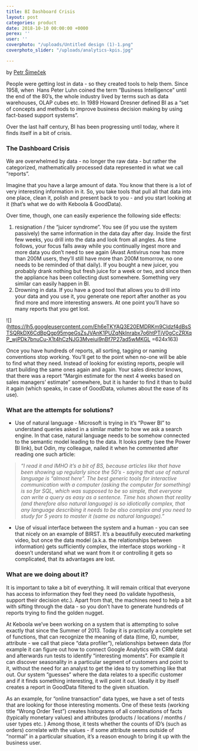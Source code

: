```yaml
---
title: BI Dashboard Crisis
layout: post
categories: product
date: 2018-10-10 00:00:00 +0000
perex: ''
user: ''
coverphoto: "/uploads/Untitled design (1)-1.png"
coverphoto_slider: "/uploads/analytics-kpis.jpg"

---
```

by [Petr Šimeček](http://blog.keboola.com/author/4010)

People were getting lost in data - so they created tools to help them. Since 1958, when  Hans Peter Luhn coined the term “Business Intelligence” until the end of the 80’s, the whole industry lived by terms such as data warehouses, OLAP cubes etc. In 1989 Howard Dresner defined BI as a “set of concepts and methods to improve business decision making by using fact-based support systems”.

Over the last half century, BI has been progressing until today, where it finds itself in a bit of crisis.

### The Dashboard Crisis

We are overwhelmed by data - no longer the raw data - but rather the categorized, mathematically processed data represented in what we call “reports”.

Imagine that you have a large amount of data. You know that there is a lot of very interesting information in it. So, you take tools that pull all that data into one place, clean it, polish and present back to you - and you start looking at it (that’s what we do with Keboola & GoodData).

Over time, though, one can easily experience the following side effects:

1. resignation / the “juicer syndrome”. You see (if you use the system passively) the same information in the data day after day. Inside the first few weeks, you drill into the data and look from all angles. As time follows, your focus falls away while you continually ingest more and more data you don’t need to see again (Avast Antivirus now has more than 200M users, they’ll still have more than 200M tomorrow, no one needs to be reminded of that daily). If you bought a new juicer, you probably drank nothing but fresh juice for a week or two, and since then the appliance has been collecting dust somewhere. Something very similar can easily happen in BI.
2. Drowning in data. If you have a good tool that allows you to drill into your data and you use it, you generate one report after another as you find more and more interesting answers. At one point you’ll have so many reports that you get lost.

![](https://lh5.googleusercontent.com/Eh6eTKYAQ3E20EMDRKm9CIdzf4dBsSTSQRkDX6CdBpQgp95mgeGsZsJVAnK1PUZqNkInrabx7o6htPTjV0gCcZRXqP_wjPDk7bnuCu-X1t4hCzNJG3Mveiui9nBf7P27ad5wMKGL =624x163)

Once you have hundreds of reports, all sorting, tagging or naming conventions stop working. You’ll get to the point when no-one will be able to find what they need. Instead of looking for existing reports, people will start building the same ones again and again. Your sales director knows, that there was a report “Margin estimate for the next 4 weeks based on sales managers’ estimate” somewhere, but it is harder to find it than to build it again (which speaks, in case of GoodData, volumes about the ease of its use).

### What are the attempts for solutions?

* Use of natural language - Microsoft is trying in it’s “Power BI” to understand queries asked in a similar matter to how we ask a search engine. In that case, natural language needs to be somehow connected to the semantic model leading to the data. It looks pretty (see the Power BI link), but Odin, my colleague, nailed it when he commented after reading one such article:

> _“I read it and IMHO it’s a bit of BS, because articles like that have been showing up regularly since the 50’s - saying that use of natural language is “almost here”. The best generic tools for interactive communication with a computer (asking the computer for something) is so far SQL, which was supposed to be so simple, that everyone can write a query as easy as a sentence. Time has shown that reality (and therefore also natural language) is so idiotically complex, that any language describing it needs to be also complex and you need to study for 5 years to master it (same as natural language).”_

* Use of visual interface between the system and a human - you can see that nicely on an example of BIRST. It’s a beautifully executed marketing video, but once the data model (a.k.a. the relationships between information) gets sufficiently complex, the interface stops working - it doesn’t understand what we want from it or controlling it gets so complicated, that its advantages are lost.

### What are we doing about it?

It is important to take a bit of everything. It will remain critical that everyone has access to information they feel they need (to validate hypothesis, support their decision etc.). Apart from that, the machines need to help a bit with sifting through the data - so you don’t have to generate hundreds of reports trying to find the golden nugget.

At Keboola we’ve been working on a system that is attempting to solve exactly that since the Summer of 2013. Today it is practically a complete set of functions, that can recognize the meaning of data (time, ID, number, attribute - we call that piece “data profiler”), relationships between data (for example it can figure out how to connect Google Analytics with CRM data) and afterwards run tests to identify “interesting moments”. For example it can discover seasonality in a particular segment of customers and point to it, without the need for an analyst to get the idea to try something like that out. Our system “guesses” where the data relates to a specific customer and if it finds something interesting, it will point it out. Ideally it by itself creates a report in GoodData filtered to the given situation.

As an example, for “online transaction” data types, we have a set of tests that are looking for those interesting moments. One of these tests (working title “Wrong Order Test”) creates histograms of all combinations of facts (typically monetary values) and attributes (products / locations / months / user types etc. ) Among those, it tests whether the counts of ID’s (such as orders) correlate with the values - if some attribute seems outside of “normal” in a particular situation, it’s a reason enough to bring it up with the business user.
